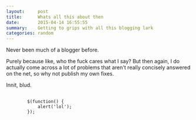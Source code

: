 ```yaml
---
layout:     post
title:      Whats all this about then
date:       2015-04-14 16:55:55
summary:    Getting to grips with all this blogging lark
categories: random
---
```


Never been much of a blogger before.

Purely because like, who the fuck cares what I say? But then again, I do actually come across a lot of problems that aren't really concisely answered on the net, so why not publish my own fixes.

Innit, blud.

<pre>
	<code class="javascript">
		$(function() {
			alert('lol');
		});
	</code>
</pre>
